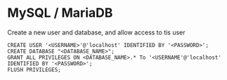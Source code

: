 # MySQL / MariaDB

Create a new user and database, and allow access to tis user

    CREATE USER '<USERNAME>'@'localhost' IDENTIFIED BY '<PASSWORD>';
    CREATE DATABASE "<DATABASE_NAME>";
    GRANT ALL PRIVILEGES ON <DATABASE_NAME>.* To '<USERNAME'@'localhost' IDENTIFIED BY '<PASSWORD>';
    FLUSH PRIVILEGES;
